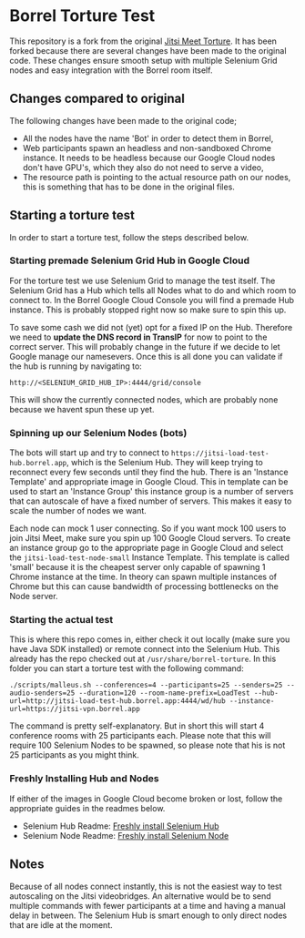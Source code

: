 # Borrel Torture Test
This repository is a fork from the original [Jitsi Meet Torture](https://github.com/jitsi/jitsi-meet-torture). It has been forked because there are several changes have been made to the original code. These changes ensure smooth setup with multiple Selenium Grid nodes and easy integration with the Borrel room itself.

## Changes compared to original
The following changes have been made to the original code;

- All the nodes have the name 'Bot' in order to detect them in Borrel,
- Web participants spawn an headless and non-sandboxed Chrome instance. It needs to be headless because our Google Cloud nodes don't have GPU's, which they also do not need to serve a video,
- The resource path is pointing to the actual resource path on our nodes, this is something that has to be done in the original files.

## Starting a torture test
In order to start a torture test, follow the steps described below.

### Starting premade Selenium Grid Hub in Google Cloud
For the torture test we use Selenium Grid to manage the test itself. The Selenium Grid has a Hub which tells all Nodes what to do and which room to connect to. In the Borrel Google Cloud Console you will find a premade Hub instance. This is probably stopped right now so make sure to spin this up.

To save some cash we did not (yet) opt for a fixed IP on the Hub. Therefore we need to **update the DNS record in TransIP** for now to point to the correct server. This will probably change in the future if we decide to let Google manage our namesevers. Once this is all done you can validate if the hub is running by navigating to:

`http://<SELENIUM_GRID_HUB_IP>:4444/grid/console`

This will show the currently connected nodes, which are probably none because we havent spun these up yet.

### Spinning up our Selenium Nodes (bots)
The bots will start up and try to connect to `https://jitsi-load-test-hub.borrel.app`, which is the Selenium Hub. They will keep trying to reconnect every few seconds until they find the hub. There is an 'Instance Template' and appropriate image in Google Cloud. This in template can be used to start an 'Instance Group' this instance group is a number of servers that can autoscale of have a fixed number of servers. This makes it easy to scale the number of nodes we want.

Each node can mock 1 user connecting. So if you want mock 100 users to join Jitsi Meet, make sure you spin up 100 Google Cloud servers. To create an instance group go to the appropriate page in Google Cloud and select the `jitsi-load-test-node-small` Instance Template. This template is called 'small' because it is the cheapest server only capable of spawning 1 Chrome instance at the time. In theory can spawn multiple instances of Chrome but this can cause bandwidth of processing bottlenecks on the Node server.

### Starting the actual test
This is where this repo comes in, either check it out locally (make sure you have Java SDK installed) or remote connect into the Selenium Hub. This already has the repo checked out at `/usr/share/borrel-torture`. In this folder you can start a torture test with the following command:

```
./scripts/malleus.sh --conferences=4 --participants=25 --senders=25 --audio-senders=25 --duration=120 --room-name-prefix=LoadTest --hub-url=http://jitsi-load-test-hub.borrel.app:4444/wd/hub --instance-url=https://jitsi-vpn.borrel.app
```

The command is pretty self-explanatory. But in short this will start 4 conference rooms with 25 participants each. Please note that this will require 100 Selenium Nodes to be spawned, so please note that his is not 25 participants as you might think. 

### Freshly Installing Hub and Nodes
If either of the images in Google Cloud become broken or lost, follow the appropriate guides in the readmes below.

- Selenium Hub Readme: [Freshly install Selenium Hub](README_SELENIUM_HUB.md)
- Selenium Node Readme: [Freshly install Selenium Node](README_SELENIUM_NODE.md)

## Notes
Because of all nodes connect instantly, this is not the easiest way to test autoscaling on the Jitsi videobridges. An alternative would be to send multiple commands with fewer participants at a time and having a manual delay in between. The Selenium Hub is smart enough to only direct nodes that are idle at the moment.
